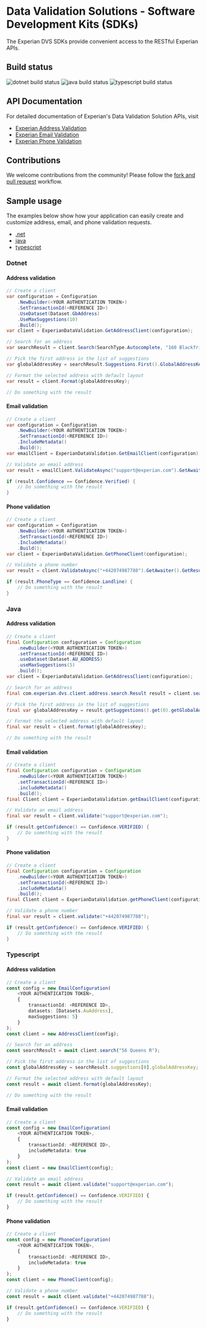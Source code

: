 # Data Validation Solutions - Software Development Kits (SDKs)

The Experian DVS SDKs provide convenient access to the RESTful Experian APIs.

## Build status
![dotnet build status](https://github.com/experianplc/edq-data-validation-sdks/actions/workflows/dotnet.yml/badge.svg)
![java build status](https://github.com/experianplc/edq-data-validation-sdks/actions/workflows/gradle.yml/badge.svg)
![typescript build status](https://github.com/experianplc/edq-data-validation-sdks/actions/workflows/typescript.yml/badge.svg)

## API Documentation

For detailed documentation of Experian's Data Validation Solution APIs, visit

- [Experian Address Validation](https://docs.experianaperture.io/address-validation/experian-address-validation/)
- [Experian Email Validation](https://docs.experianaperture.io/email-validation/experian-email-validation-v2)
- [Experian Phone Validation](https://docs.experianaperture.io/phone-validation/experian-phone-validation)

## Contributions

We welcome contributions from the community! Please follow the [fork and pull request](https://docs.github.com/en/get-started/exploring-projects-on-github/contributing-to-a-project) workflow.

## Sample usage

The examples below show how your application can easily create and customize address, email, and phone validation requests.

- [.net](#dotnet)
- [java](#java)
- [typescript](#typescript)

### Dotnet

#### Address validation
```csharp
// Create a client
var configuration = Configuration
    .NewBuilder(<YOUR AUTHENTICATION TOKEN>)
    .SetTransactionId(<REFERENCE ID>)
    .UseDataset(Dataset.GbAddress)
    .UseMaxSuggestions(10)
    .Build();
var client = ExperianDataValidation.GetAddressClient(configuration);

// Search for an address
var searchResult = client.Search(SearchType.Autocomplete, "160 Blackfriars Rd");

// Pick the first address in the list of suggestions
var globalAddressKey = searchResult.Suggestions.First().GlobalAddressKey;

// Format the selected address with default layout
var result = client.Format(globalAddressKey);

// Do something with the result
```

#### Email validation
```csharp
// Create a client
var configuration = Configuration
    .NewBuilder(<YOUR AUTHENTICATION TOKEN>)
    .SetTransactionId(<REFERENCE ID>)
    .IncludeMetadata()
    .Build();
var emailClient = ExperianDataValidation.GetEmailClient(configuration);

// Validate an email address
var result = emailClient.ValidateAsync("support@experian.com").GetAwaiter().GetResult();

if (result.Confidence == Confidence.Verified) {
    // Do something with the result
}
```

#### Phone validation
```csharp
// Create a client
var configuration = Configuration
    .NewBuilder(<YOUR AUTHENTICATION TOKEN>)
    .SetTransactionId(<REFERENCE ID>)
    .IncludeMetadata()
    .Build();
var client = ExperianDataValidation.GetPhoneClient(configuration);

// Validate a phone number
var result = client.ValidateAsync("+442074987788").GetAwaiter().GetResult();

if (result.PhoneType == Confidence.Landline) {
    // Do something with the result
}
```

### Java

#### Address validation
```java
// Create a client
final Configuration configuration = Configuration
    .newBuilder(<YOUR AUTHENTICATION TOKEN>)
    .setTransactionId(<REFERENCE ID>)
    .useDataset(Dataset.AU_ADDRESS)
    .useMaxSuggestions(5)
    .build();
var client = ExperianDataValidation.GetAddressClient(configuration);

// Search for an address
final com.experian.dvs.client.address.search.Result result = client.search(SearchType.SINGLELINE, "56 Queens R");

// Pick the first address in the list of suggestions
final var globalAddressKey = result.getSuggestions().get(0).getGlobalAddressKey();

// Format the selected address with default layout
final var result = client.format(globalAddressKey);

// Do something with the result
```

#### Email validation
```java
// Create a client
final Configuration configuration = Configuration
    .newBuilder(<YOUR AUTHENTICATION TOKEN>)
    .setTransactionId(<REFERENCE ID>)
    .includeMetadata()
    .build();
final Client client = ExperianDataValidation.getEmailClient(configuration);

// Validate an email address
final var result = client.validate("support@experian.com");

if (result.getConfidence() == Confidence.VERIFIED) {
    // Do something with the result
}
```

#### Phone validation
```java
// Create a client
final Configuration configuration = Configuration
    .newBuilder(<YOUR AUTHENTICATION TOKEN>)
    .setTransactionId(<REFERENCE ID>)
    .includeMetadata()
    .build();
final Client client = ExperianDataValidation.getPhoneClient(configuration);

// Validate a phone number
final var result = client.validate("+442074987788");

if (result.getConfidence() == Confidence.VERIFIED) {
    // Do something with the result
}
```

### Typescript
#### Address validation
```typescript
// Create a client
const config = new EmailConfiguration(
    <YOUR AUTHENTICATION TOKEN>,
    {
        transactionId: <REFERENCE ID>,
        datasets: [Datasets.AuAddress],
        maxSuggestions: 5}
    }        
);
const client = new AddressClient(config);

// Search for an address
const searchResult = await client.search("56 Queens R");

// Pick the first address in the list of suggestions
const globalAddressKey = searchResult.suggestions[0].globalAddressKey;        

// Format the selected address with default layout
const result = await client.format(globalAddressKey);

// Do something with the result
```

#### Email validation
```typescript
// Create a client
const config = new EmailConfiguration(
    <YOUR AUTHENTICATION TOKEN>,
    {
        transactionId: <REFERENCE ID>,
        includeMetadata: true
    }        
);
const client = new EmailClient(config);

// Validate an email address
const result = await client.validate("support@experian.com");

if (result.getConfidence() == Confidence.VERIFIED) {
    // Do something with the result
}
```

#### Phone validation
```typescript
// Create a client
const config = new PhoneConfiguration(
    <YOUR AUTHENTICATION TOKEN>,
    {
        transactionId: <REFERENCE ID>,
        includeMetadata: true
    }        
);
const client = new PhoneClient(config);

// Validate a phone number
const result = await client.validate("+442074987788");

if (result.getConfidence() == Confidence.VERIFIED) {
    // Do something with the result
}
```
